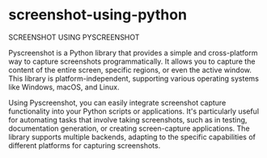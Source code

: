 # screenshot-using-python

SCREENSHOT USING PYSCREENSHOT

Pyscreenshot is a Python library that provides a simple and cross-platform way to capture screenshots programmatically. It allows you to capture the content of the entire screen, specific regions, or even the active window. This library is platform-independent, supporting various operating systems like Windows, macOS, and Linux.

Using Pyscreenshot, you can easily integrate screenshot capture functionality into your Python scripts or applications. It's particularly useful for automating tasks that involve taking screenshots, such as in testing, documentation generation, or creating screen-capture applications. The library supports multiple backends, adapting to the specific capabilities of different platforms for capturing screenshots.
